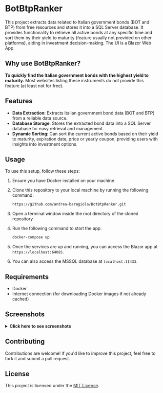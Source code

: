 # BotBtpRanker

This project extracts data related to Italian government bonds (BOT and BTP) from free resources and stores it into a SQL Server database.
It provides functionality to retrieve all active bonds at any specific time and sort them by their yield to maturity (feature usually not provided on other platforms), aiding in investment decision-making.
The UI is a Blazor Web App.

## Why use BotBtpRanker?

**To quickly find the Italian government bonds with the highest yield to maturity.**
Most websites listing these instruments do not provide this feature (at least not for free).


## Features

- **Data Extraction**: Extracts Italian government bond data (BOT and BTP) from a reliable data source.
- **Database Storage**: Stores the extracted bond data into a SQL Server database for easy retrieval and management.
- **Dynamic Sorting**: Can sort the current active bonds based on their yield to maturity, expiration date, price or yearly coupon, providing users with insights into investment options.

## Usage

To use this setup, follow these steps:

1. Ensure you have Docker installed on your machine.
2. Clone this repository to your local machine by running the following command:

    ```bash
    https://github.com/andrea-baragiola/BotBtpRanker.git
    ```

3. Open a terminal window inside the root directory of the cloned repository
4. Run the following command to start the app:

    ```bash
    docker-compose up
    ```

6. Once the services are up and running, you can access the Blazor app at `https://localhost:64085`.
7. You can also access the MSSQL database at `localhost:11433`.

## Requirements

- Docker
- Internet connection (for downloading Docker images if not already cached)

## Screenshots
<details>
  <summary><strong>Click here to see screenshots</strong></summary>
  <img src="https://raw.githubusercontent.com/andrea-baragiola/App-screenshots/main/BotBtpRanker-Home.png" alt="image-description"/>
  <img src="https://raw.githubusercontent.com/andrea-baragiola/App-screenshots/main/BotBtpRanker-Btp.png" alt="image-description"/>
  <img src="https://raw.githubusercontent.com/andrea-baragiola/App-screenshots/main/BotBtpRanker-Bot.png" alt="image-description"/>
</details>


## Contributing

Contributions are welcome! If you'd like to improve this project, feel free to fork it and submit a pull request.

## License

This project is licensed under the [MIT License](LICENSE).
